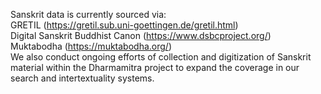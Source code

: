Sanskrit data is currently sourced via:  
GRETIL (https://gretil.sub.uni-goettingen.de/gretil.html)  
Digital Sanskrit Buddhist Canon (https://www.dsbcproject.org/)  
Muktabodha (https://muktabodha.org/)  
We also conduct ongoing efforts of collection and digitization of Sanskrit material within the Dharmamitra project to expand the coverage in our search and intertextuality systems. 

